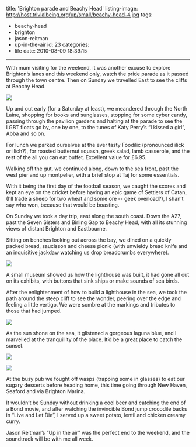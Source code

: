 title: 'Brighton parade and Beachy Head'
listing-image: http://host.trivialbeing.org/up/small/beachy-head-4.jpg
tags:
  - beachy-head
  - brighton
  - jason-reitman
  - up-in-the-air
id: 23
categories:
  - life
date: 2010-08-09 18:39:15
---

With mum visiting for the weekend, it was another excuse to explore Brighton’s lanes and this weekend only, watch the pride parade as it passed through the town centre. Then on Sunday we travelled East to see the cliffs at Beachy Head.

[![](http://host.trivialbeing.org/up/small/beachy-head-1.jpg)](http://host.trivialbeing.org/up/beachy-head-1.jpg)

Up and out early (for a Saturday at least), we meandered through the North Laine, shopping for books and sunglasses, stopping for some cyber candy, passing through the pavilion gardens and halting at the parade to see the LGBT floats go by, one by one, to the tunes of Katy Perry’s “I kissed a girl”, Abba and so on.

For lunch we parked ourselves at the ever tasty Foodilic (pronounced ilick  or ilich?), for roasted butternut squash, greek salad, lamb casserole, and the rest of the all you can eat buffet. Excellent value for £6.95.

Walking off the gut, we continued along, down to the sea front, past the west pier and up montpelier, with a brief stop at Taj for some essentials.

With it being the first day of the football season, we caught the scores and kept an eye on the cricket before having an epic game of Settlers of Catan, (I’ll trade a sheep for two wheat and some ore -- geek overload?), I shan’t say who won, because that would be boasting.

On Sunday we took a day trip, east along the south coast. Down the A27, past the Seven Sisters and Birling Gap to Beachy Head, with all its stunning views of distant Brighton and Eastbourne.

Sitting on benches looking out across the bay, we dined on a quickly packed bread, saucisson and cheese picnic (with unwieldy bread knife and an inquisitive jackdaw watching us drop breadcrumbs everywhere).

[![](http://host.trivialbeing.org/up/small/beachy-head-4.jpg)](http://host.trivialbeing.org/up/beachy-head-4.jpg)

A small museum showed us how the lighthouse was built, it had gone all out on its exhibits, with buttons that sink ships or make sounds of sea birds.

After the enlightenment of how to build a lighthouse in the sea, we took the path around the steep cliff to see the wonder, peering over the edge and feeling a little vertigo. We were sombre at the markings and tributes to those that had jumped.

[![](http://host.trivialbeing.org/up/small/beachy-head-6.jpg)](http://host.trivialbeing.org/up/beachy-head-6.jpg)

As the sun shone on the sea, it glistened a gorgeous laguna blue, and I marvelled at the tranquillity of the place. It’d be a great place to catch the sunset.

[![](http://host.trivialbeing.org/up/small/beachy-head-7.jpg)](http://host.trivialbeing.org/up/beachy-head-7.jpg)

[![](http://host.trivialbeing.org/up/small/beachy-head-8.jpg)](http://host.trivialbeing.org/up/beachy-head-8.jpg)

At the busy pub we fought off wasps (trapping some in glasses) to eat our sugary desserts before heading home, this time going through New Haven, Seaford and via Brighton Marina.

It wouldn’t be Sunday without drinking a cool beer and catching the end of a Bond movie, and after watching the invincible Bond jump crocodile backs in “Live and Let Die”, I served up a sweet potato, lentil and chicken creamy curry.

Jason Reitman’s “Up in the air” was the perfect end to the weekend, and the soundtrack will be with me all week.

<div style="text-align: center"><object width="500" height="306"><param name="movie" value="http://www.youtube.com/v/_m-Da8Tz4_E&amp;hl=en_GB&amp;fs=1?rel=0"></param><param name="allowFullScreen" value="true"></param><param name="allowscriptaccess" value="always"></param><embed src="http://www.youtube.com/v/_m-Da8Tz4_E&amp;hl=en_GB&amp;fs=1?rel=0" type="application/x-shockwave-flash" allowscriptaccess="always" allowfullscreen="true" width="500" height="306"></embed></object></div>
